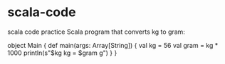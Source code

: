# scala-code
scala code practice
Scala program that converts kg to gram:

object Main {
  def main(args: Array[String]) {
    val kg = 56
    val gram = kg * 1000
    println(s"$kg kg = $gram g")
  }
}
